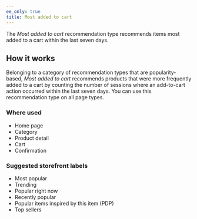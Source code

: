 ```yaml
---
ee_only: true
title: Most added to cart
---
```


The _Most added to cart_ recommendation type recommends items most added to a cart within the last seven days.

## How it works

Belonging to a category of recommendation types that are popularity-based, _Most added to cart_ recommends products that were more frequently added to a cart by counting the number of sessions where an add-to-cart action occurred within the last seven days. You can use this recommendation type on all page types.

### Where used

- Home page
- Category
- Product detail
- Cart
- Confirmation

### Suggested storefront labels

- Most popular
- Trending
- Popular right now
- Recently popular
- Popular items inspired by this item (PDP)
- Top sellers
